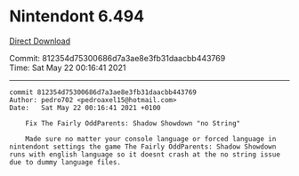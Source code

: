 # Nintendont 6.494
[Direct Download](./Nintendont.zip)

Commit: 812354d75300686d7a3ae8e3fb31daacbb443769  
Time: Sat May 22 00:16:41 2021   

-----

```
commit 812354d75300686d7a3ae8e3fb31daacbb443769
Author: pedro702 <pedroaxel15@hotmail.com>
Date:   Sat May 22 00:16:41 2021 +0100

    Fix The Fairly OddParents: Shadow Showdown "no String"
    
    Made sure no matter your console language or forced language in nintendont settings the game The Fairly OddParents: Shadow Showdown runs with english language so it doesnt crash at the no string issue due to dummy language files.
```
